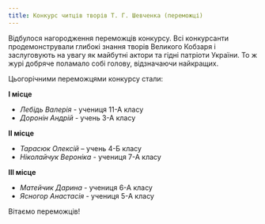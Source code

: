 ```yaml
---
title: Конкурс читців творів Т. Г. Шевченка (переможці)
---
```


Відбулося нагородження переможців конкурсу. Всі конкурсанти продемонстрували глибокі знання творів Великого Кобзаря і заслуговують на увагу як майбутні актори та гідні патріоти України. То ж журі добряче поламало собі голову, відзначаючи найкращих.

Цьогорічними переможцями конкурсу стали:

**І місце**

- _Лебідь Валерія_ - учениця 11-А класу
- _Доронін Андрій_ - учень 3-А класу

**ІІ місце**

- _Тарасюк Олексій_ – учень 4-Б класу
- _Ніколайчук Вероніка_ - учениця 7-А класу

**ІІІ місце**

- _Матейчик Дарина_ - учениця 6-А класу
- _Ясногор Анастасія_ - учениця 5-А класу

Вітаємо переможців!

<slideshow id="_/72157649110915496" />
